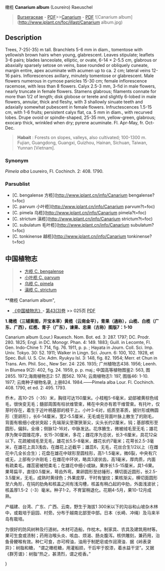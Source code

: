 橄榄  **Canarium album** (Loureiro) Raeuschel

> [Burseraceae](http://www.iplant.cn/info/Burseraceae?t=foc) - [PDF](http://www.iplant.cn/foc/pdf/Burseraceae.pdf)>>[Canarium](http://www.iplant.cn/info/Canarium?t=foc) - [PDF](http://www.iplant.cn/foc/pdf/Canarium.pdf)
![Canarium album](http://www.iplant.cn/foc/illast/Canarium album.jpg)

## Description

Trees, 7-25(-35) m tall. Branchlets 5-6 mm in diam., tomentose with yellowish brown hairs when young, glabrescent. Leaves stipulate; leaflets 3-6 pairs; blades lanceolate, elliptic, or ovate, 6-14 × 2-5.5 cm, glabrous or abaxially sparsely setose on veins, base rounded or obliquely cuneate, margin entire, apex acuminate with acumen up to ca. 2 cm; lateral veins 12-16 pairs. Inflorescences axillary, minutely tomentose or glabrescent. Male flowers numerous in cymose panicles 15-30 cm; female inflorescence racemose, with less than 8 flowers. Calyx 2.5-3 mm, 3-fid in male flowers, nearly truncate in female flowers. Stamens glabrous; filaments connate for more than 1/2 of length; disk globose or terete and slightly 6-lobed in male flowers, annular, thick and fleshy, with 3 shallowly sinuate teeth and adaxially somewhat pubescent in female flowers. Infructescences 1.5-15 cm, with 1-6 fruits; persistent calyx flat, ca. 5 mm in diam., with recurved lobes. Drupe ovoid or spindle-shaped, 25-35 mm, yellow-green, glabrous; exocarp thick, wrinkled when dry; pyrene acuminate. Fl. Apr-May, fr. Oct-Dec.


> **Habait** : 
> Forests on slopes, valleys, also cultivated; 100-1300 m. Fujian, Guangdong, Guangxi, Guizhou, Hainan, Sichuan, Taiwan, Yunnan [Vietnam].

### Synonym
*Pimela alba* Loureiro, Fl. Cochinch. 2: 408. 1790.

### Parsublist

* [C.  bengalense  方榄](http://www.iplant.cn/info/Canarium bengalense?t=foc)
* [C.  parvum  小叶榄](http://www.iplant.cn/info/Canarium parvum?t=foc)
* [C.  pimela  乌榄](http://www.iplant.cn/info/Canarium pimela?t=foc)
* [C.  strictum  滇榄](http://www.iplant.cn/info/Canarium strictum?t=foc)
* [C.  subulatum  毛叶榄](http://www.iplant.cn/info/Canarium subulatum?t=foc)
* [C.  tonkinense  越榄](http://www.iplant.cn/info/Canarium tonkinense?t=foc)


## 中国植物志

> * [方榄  C.  bengalense](Canarium-bengalense-方榄.md)
> * [小叶榄  C.  parvum](Canarium-parvum-小叶榄.md)
> * [乌榄  C.  pimela](Canarium-pimela-乌榄.md)
> * [滇榄  C.  strictum](Canarium-strictum-滇榄.md)


**橄榄 Canarium album",

* [《中国植物志》](http://www.iplant.cn/frps)- [第43(3)卷](http://www.iplant.cn/frps/vol/43(3)) >> 025页 [PDF](http://www.iplant.cn/frps/pdf/43(3)/025.PDF)


**1.橄榄（三辅黄图，开宝本草）黄榄（云南金平），青果（通称），山榄、白榄（广东、广西），红榄、青子（广东），谏果、忠果（古称）图版7：1-10**

Canarium album (Lour.) Rauesch. Nom. Bot. ed. 3: 287. 1797; DC. Prodr. 280. 1825; Engl. in DC. Monogr. Phan. 4: 149. 1883; Guill. in Lecomte, Fl. Gen. Indo-Chine 1: 714, fig. 76. 1911, p. p. ; Hayata in Journ. Coll. Sci. Imp. Univ. Tokyo. 30: 52. 1911; Walker in Lingn. Sci. Journ. 6: 100, 102. 1928, et Spec. Bull. U. S. Civ. Adm. Ryukyu Isl. 3: 148, fig. 82. 1954; Merr. et Chun in Trans. Am. Phil. Soc., New Ser. 24: 226. 1935; 广州植物志438. 1956; Leenh. in Blumea 9(2): 402, fig. 24. 1959, p. p. maj.; 中国高等植物图鉴2: 563, 图2855. 1972;海南植物志2: 57. 图562. 1974; 云南植物志1: 197, 图版46: 1-10. 1977; 云南种子植物名录, 上册824. 1984.——Pimela alba Lour. Fl. Cochinch. 408. 1790, et ed. 2: 495. 1793.

乔木，高10-25（-35）米，胸径可达150厘米。小枝粗5-6毫米，幼部被黄棕色绒毛，很快变无毛；髓部周围有柱状维管束，稀在中央亦有若干维管束。有托叶，仅芽时存在，着生于近叶柄基部的枝干上。小叶3-6对，纸质至革质，披针形或椭圆形（至卵形），长6-14厘米，宽2-5.5厘米，无毛或在背面叶脉上散生了的刚毛，背面有极细小疣状突起；先端渐尖至骤狭渐尖，尖头长约2厘米，钝；基部楔形至圆形，偏斜，全缘；侧脉12-16对，中脉发达。花序腋生，微被绒毛至无毛；雄花序为聚伞圆锥花序，长15-30厘米，多花；雌花序为总状，长3-6厘米，具花12朵以下。花疏被绒毛至无毛，雄花长5.5-8毫米，雌花长约7毫米；花萼长2.5-3毫米，在雄花上具3浅齿，在雌花上近截平；雄蕊6，无毛，花丝合生1/2以上（在雌花中几全长合生）；花盘在雄花中球形至圆柱形，高1-1.5毫米，微6裂，中央有穴或无，上部有少许刚毛；在雌花中环状，略具3波状齿，高1毫米，厚肉质，内面有疏柔毛。雌蕊密被短柔毛；在雄花中细小或缺。果序长1.5-15厘米，具1-6果。果萼扁平，直径0.5厘米，萼齿外弯。果卵圆形至纺锤形，横切面近圆形，长2.5-3.5厘米，无毛，成熟时黄绿色；外果皮厚，干时有皱纹；果核渐尖，横切面圆形至六角形，在钝的肋角和核盖之间有浅沟槽，核盖有稍凸起的中肋，外面浅波状；核盖厚1.5-2（-3）毫米。种子1-2，不育室稍退化。花期4-5月，果10-12月成熟。

产福建、台湾、广东、广西、云南，野生于海拔1 300米以下的沟谷和山坡杂木林中，或栽培于庭园、村旁。分布于越南北部至中部。日本（长崎、冲绳）及马来半岛有栽培。

为很好的防风树种及行道树。木材可造船，作枕木。制家具、农具及建筑用材等。果可生食或渍制；药用治喉头炎、咳血、烦渴、肠炎腹泻。核供雕刻，兼药用，治鱼骨鲠喉有效。种仁可食，亦可榨油，油用于制肥皂或作润滑油．据《岭表录异》：树脂和糖， “谓之橄榄糖，用灌船损，干后牢于胶漆，着水益干坚”。又据《群芳谱》：树脂“热之，甚清烈，谓之榄香。”

}